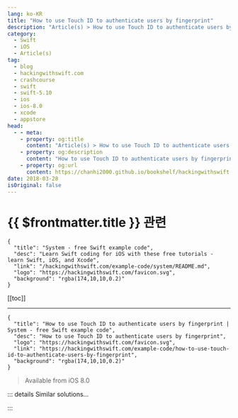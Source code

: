 ```yaml
---
lang: ko-KR
title: "How to use Touch ID to authenticate users by fingerprint"
description: "Article(s) > How to use Touch ID to authenticate users by fingerprint"
category:
  - Swift
  - iOS
  - Article(s)
tag: 
  - blog
  - hackingwithswift.com
  - crashcourse
  - swift
  - swift-5.10
  - ios
  - ios-8.0
  - xcode
  - appstore
head:
  - - meta:
    - property: og:title
      content: "Article(s) > How to use Touch ID to authenticate users by fingerprint"
    - property: og:description
      content: "How to use Touch ID to authenticate users by fingerprint"
    - property: og:url
      content: https://chanhi2000.github.io/bookshelf/hackingwithswift.com/example-code/how-to-use-touch-id-to-authenticate-users-by-fingerprint.html
date: 2018-03-28
isOriginal: false
---
```


# {{ $frontmatter.title }} 관련

```component VPCard
{
  "title": "System - free Swift example code",
  "desc": "Learn Swift coding for iOS with these free tutorials - learn Swift, iOS, and Xcode",
  "link": "/hackingwithswift.com/example-code/system/README.md",
  "logo": "https://hackingwithswift.com/favicon.svg",
  "background": "rgba(174,10,10,0.2)"
}
```

[[toc]]

---

```component VPCard
{
  "title": "How to use Touch ID to authenticate users by fingerprint | System - free Swift example code",
  "desc": "How to use Touch ID to authenticate users by fingerprint",
  "logo": "https://hackingwithswift.com/favicon.svg",
  "link": "https://hackingwithswift.com/example-code/how-to-use-touch-id-to-authenticate-users-by-fingerprint",
  "background": "rgba(174,10,10,0.2)"
}
```

> Available from iOS 8.0

<!-- TODO: 작성 -->

<!-- 
Touch ID is an easy and secure way for users to authenticate themselves, so its no surprise that it's caught on so quickly among apps. Authenticating with Touch ID automatically uses the fingerprints registered by the user when they set up Touch ID, and you never have access to those fingerprints, which means it's both low-friction and extra-secure.

To get started, you need to import the LocalAuthentication framework like this:

```swift
import LocalAuthentication
```

The actual act of authenticating users has a number of possible results, and you need to catch them all:

- The user might not have a Touch ID-capable device.
<li>The user might have a Touch ID-capable device, but might not have configured it.
<li>The user failed to authenticate, perhaps because they asked to enter a passcode rather than use Touch ID.

Note that Apple insists that your app provide a passcode method of authentication as a back up. More annoyingly, you need to request and store this passcode yourself - it's not even done by Apple using the system unlock code!

Asking for and setting a passcode is easy enough, so I'll leave that to you. The important bit is asking for Touch ID authentication, which is done using this code:

```swift
func authenticateUser() {
    let context = LAContext()
    var error: NSError?

    if context.canEvaluatePolicy(.deviceOwnerAuthenticationWithBiometrics, error: &error) {
        let reason = "Identify yourself!"

        context.evaluatePolicy(.deviceOwnerAuthenticationWithBiometrics, localizedReason: reason) {
            [unowned self] success, authenticationError in

            DispatchQueue.main.async {
                if success {
                    self.runSecretCode()
                } else {
                    let ac = UIAlertController(title: "Authentication failed", message: "Sorry!", preferredStyle: .alert)
                    ac.addAction(UIAlertAction(title: "OK", style: .default))
                    self.present(ac, animated: true)
                }
            }
        }
    } else {
        let ac = UIAlertController(title: "Touch ID not available", message: "Your device is not configured for Touch ID.", preferredStyle: .alert)
        ac.addAction(UIAlertAction(title: "OK", style: .default))
        present(ac, animated: true)
    }
}
```

-->

::: details Similar solutions…

<!--
/example-code/uikit/how-to-measure-touch-strength-using-3d-touch">How to measure touch strength using 3D Touch 
/example-code/uikit/how-to-find-a-touchs-location-in-a-view-with-locationin">How to find a touch's location in a view with location(in:) 
/example-code/games/how-to-find-a-touchs-location-in-a-node-using-locationin">How to find a touch's location in a node using location(in:) 
/example-code/uikit/how-to-add-a-uiapplicationshortcutitem-quick-action-for-3d-touch">How to add a UIApplicationShortcutItem quick action for 3D Touch 
/quick-start/concurrency/whats-the-difference-between-a-task-and-a-detached-task">What’s the difference between a task and a detached task?</a>
-->

:::

